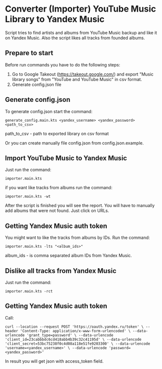 # Converter (Importer) YouTube Music Library to Yandex Music
Script tries to find artists and albums from YouTube Music backup and like it on Yandex Music.
Also the script likes all tracks from founded albums.

## Prepare to start
Before run commands you have to do the following steps:
1. Go to Google Takeout (https://takeout.google.com/)
   and export "Music library songs" from "YouTube and YouTube Music" in csv format.
2. Generate config.json file
   

## Generate config.json
To generate config.json start the command:

`generate_config.main.kts <yandex_username> <yandex_password> <path_to_csv>`

path_to_csv - path to exported library on csv format

Or you can create manually file config.json from config.json.example.

## Import YouTube Music to Yandex Music
Just run the command:

   `importer.main.kts`

if you want like tracks from albums run the command:

`importer.main.kts -wt`

After the script is finished you will see the report. You will have to manually add albums that were not found.
Just click on URLs.

## Getting Yandex Music auth token
You might want to like the tracks from albums by IDs.
Run the command:

   `importer.main.kts -lts "<album_ids>"`

album_ids - is comma separated album IDs from Yandex Music.

## Dislike all tracks from Yandex Music
Just run the command:

`importer.main.kts -rct`


## Getting Yandex Music auth token
Call:

`curl --location --request POST 'https://oauth.yandex.ru/token' \
--header 'Content-Type: application/x-www-form-urlencoded' \
--data-urlencode 'grant_type=password' \
--data-urlencode 'client_id=23cabbbdc6cd418abb4b39c32c41195d' \
--data-urlencode 'client_secret=53bc75238f0c4d08a118e51fe9203300' \
--data-urlencode 'username=<yandex_username>' \
--data-urlencode 'password=<yandex_password>'`

In result you will get json with access_token field.
